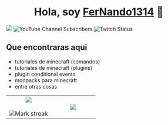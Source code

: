 <div align="center">
<h1 align="center">Hola, soy <a href="https://www.youtube.com/@FerNando1314XR">FerNando1314<a/> 👋</a></h1>
</div>
<img src="https://i.imgur.com/COrbu8L.jpeg">
  
<img alt="YouTube Channel Subscribers" src="https://img.shields.io/youtube/channel/subscribers/%20UCK-AgU6luMFlKxKbWLRM-SA">
<img alt="Twitch Status" src="https://img.shields.io/twitch/status/fernando1314xr">


## Que encontraras aqui
- tutoriales de minecraft (comandos)
- tutoriales de minecraft (plugins)
- plugin conditional events
- modpacks para minecraft
- entre otras cosas
  <p align="center">
  <!--- stats (start) -->
<table align="center">
<tr border="none">
<td width="50%" align="center">
  
  <img  align="center"  src="https://github-readme-stats.vercel.app/api?username=FerNando1314RX&theme=dark&show_icons=true&count_private=true" />
  <br></br>
  <img  title="🔥 Get streak stats for your profile at git.io/streak-stats" alt="Mark streak" src="https://github-readme-streak-stats.herokuapp.com/?user=FerNando1314RX&theme=dark&hide_border=false" /> 
</td>

<td width="50%" align="center">

  <img  align="center"  src="https://github-readme-stats.anuraghazra1.vercel.app/api/top-langs/?username=FerNando1314RX&theme=dark&hide_border=false&no-bg=true&no-frame=true&langs_count=10"/>
  
  </td>
</tr>
</table>
